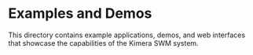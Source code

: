 # Examples and Demos

This directory contains example applications, demos, and web interfaces that showcase the capabilities of the Kimera SWM system. 